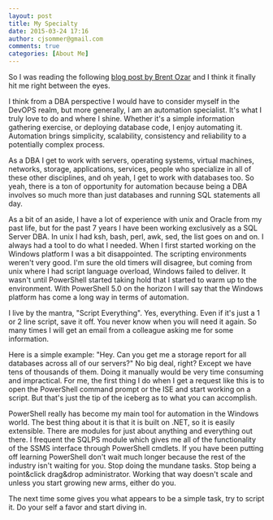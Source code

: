 ```yaml
---
layout: post
title: My Specialty
date: 2015-03-24 17:16
author: cjsommer@gmail.com
comments: true
categories: [About Me]
---
```

So I was reading the following <a title="blog post by Brent Ozar" href="http://www.brentozar.com/archive/2014/07/career-planning-dbas-next-two-years/?utm_content=buffere6178&amp;utm_medium=social&amp;utm_source=twitter.com&amp;utm_campaign=buffer" target="_blank">blog post by Brent Ozar</a> and I think it finally hit me right between the eyes.
 
I think from a DBA perspective I would have to consider myself in the DevOPS realm, but more generally, I am an automation specialist. It's what I truly love to do and where I shine. Whether it's a simple information gathering exercise, or deploying database code, I enjoy automating it. Automation brings simplicity, scalability, consistency and reliability to a potentially complex process.

As a DBA I get to work with servers, operating systems, virtual machines, networks, storage, applications, services, people who specialize in all of these other disciplines, and oh yeah, I get to work with databases too. So yeah, there is a ton of opportunity for automation because being a DBA involves so much more than just databases and running SQL statements all day.

As a bit of an aside, I have a lot of experience with unix and Oracle from my past life, but for the past 7 years I have been working exclusively as a SQL Server DBA. In unix I had ksh, bash, perl, awk, sed, the list goes on and on. I always had a tool to do what I needed. When I first started working on the Windows platform I was a bit disappointed. The scripting environments weren't very good. I'm sure the old timers will disagree, but coming from unix where I had script language overload, Windows failed to deliver. It wasn't until PowerShell started taking hold that I started to warm up to the environment. With PowerShell 5.0 on the horizon I will say that the Windows platform has come a long way in terms of automation.

I live by the mantra, "Script Everything". Yes, everything. Even if it's just a 1 or 2 line script, save it off. You never know when you will need it again. So many times I will get an email from a colleague asking me for some information.

Here is a simple example: "Hey. Can you get me a storage report for all databases across all of our servers?" No big deal, right? Except we have tens of thousands of them. Doing it manually would be very time consuming and impractical. For me, the first thing I do when I get a request like this is to open the PowerShell command prompt or the ISE and start working on a script. But that's just the tip of the iceberg as to what you can accomplish.

PowerShell really has become my main tool for automation in the Windows world. The best thing about it is that it is built on .NET, so it is easily extensible. There are modules for just about anything and everything out there. I frequent the SQLPS module which gives me all of the functionality of the SSMS interface through PowerShell cmdlets. If you have been putting off learning PowerShell don't wait much longer because the rest of the industry isn't waiting for you. Stop doing the mundane tasks. Stop being a point&amp;click drag&amp;drop administrator. Working that way doesn't scale and unless you start growing new arms, either do you.

The next time some gives you what appears to be a simple task, try to script it. Do your self a favor and start diving in.

